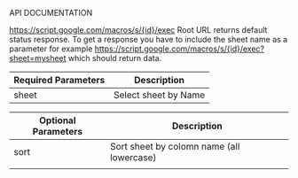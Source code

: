 
API DOCUMENTATION

https://script.google.com/macros/s/{id}/exec Root URL returns default status response.
To get a response you have to include the sheet name as a parameter for example
https://script.google.com/macros/s/{id}/exec?sheet=mysheet
which should return data.


| Required Parameters | Description                               |
|---------------------|-------------------------------------------|
| sheet               | Select sheet by Name                      |


| Optional Parameters | Description                               |
|---------------------|-------------------------------------------|
| sort                | Sort sheet by colomn name (all lowercase) |
|                     |                                           |

